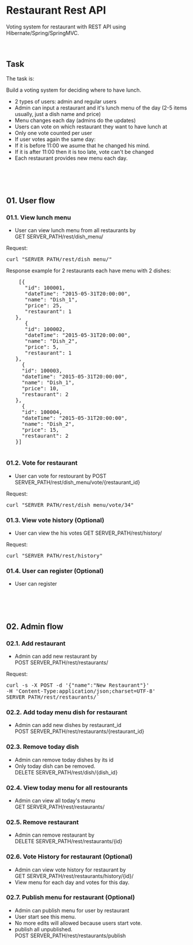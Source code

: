 # Restaurant Rest API
Voting system for restaurant with REST API using Hibernate/Spring/SpringMVC.
<br/><br/><br/>

## Task
The task is:

Build a voting system for deciding where to have lunch.

- 2 types of users: admin and regular users
- Admin can input a restaurant and it's lunch menu of the day (2-5 items usually, just a dish name and price)
- Menu changes each day (admins do the updates)
- Users can vote on which restaurant they want to have lunch at
- Only one vote counted per user
- If user votes again the same day:
- If it is before 11:00 we asume that he changed his mind.
- If it is after 11:00 then it is too late, vote can't be changed
- Each restaurant provides new menu each day.

<br/><br/><br/>

## 01. User flow 

### 01.1. View lunch menu
- User can view lunch menu from all restaurants by 
<br/>GET SERVER_PATH/rest/dish_menu/

Request:
 <pre>curl "SERVER_PATH/rest/dish_menu/"</pre>

Response example for 2 restaurants each have menu with 2 dishes:
 <pre>
    [{
      "id": 100001,
      "dateTime": "2015-05-31T20:00:00",
      "name": "Dish_1",
      "price": 25,
      "restaurant": 1
   },
      {
      "id": 100002,
      "dateTime": "2015-05-31T20:00:00",
      "name": "Dish_2",
      "price": 5,
      "restaurant": 1
   },
     {
     "id": 100003,
     "dateTime": "2015-05-31T20:00:00",
     "name": "Dish_1",
     "price": 10,
     "restaurant": 2
   },
     {
     "id": 100004,
     "dateTime": "2015-05-31T20:00:00",
     "name": "Dish_2",
     "price": 15,
     "restaurant": 2
   }]
   </pre>


### 01.2. Vote for restaurant 
- User can vote for restourant by POST SERVER_PATH/rest/dish_menu/vote/{restaurant_id} 

Request:
 <pre>curl "SERVER_PATH/rest/dish_menu/vote/34"</pre>

### 01.3. View vote history (Optional) 
- User can view the his votes GET SERVER_PATH/rest/history/ 

Request:
 <pre>curl "SERVER_PATH/rest/history"</pre>

### 01.4. User can register (Optional) 
- User can register 

 
 
<br/><br/><br/>

## 02. Admin flow 

### 02.1. Add restaurant
- Admin can add new restaurant by 
<br/>POST SERVER_PATH/rest/restaurants/

Request: 
<pre>
curl -s -X POST -d '{"name":"New Restaurant"}' 
-H 'Content-Type:application/json;charset=UTF-8' 
SERVER_PATH/rest/restaurants/`
</pre>

### 02.2. Add today menu dish for restaurant 
- Admin can add new dishes by restaurant_id 
<br/>POST SERVER_PATH/rest/restaurants/{restaurant_id}

### 02.3. Remove today dish 
- Admin can remove today dishes by its id
- Only today  dish can be removed.
<br/>DELETE SERVER_PATH/rest/dish/{dish_id}

### 02.4. View today menu for all restourants 
- Admin can view all today's menu
<br/>GET SERVER_PATH/rest/restaurants/

### 02.5. Remove restaurant
- Admin can remove restaurant by 
<br/>DELETE SERVER_PATH/rest/restaurants/{id}

### 02.6. Vote History for restaurant (Optional)
- Admin can view vote history for restaurant by 
<br/>GET SERVER_PATH/rest/restaurants/history/{id}/
- View menu for each day and votes for this day.

### 02.7. Publish menu for restaurant (Optional) 
- Admin can publish menu for user by restaurant
- User start see this menu.
- No more edits will allowed because users start vote.
- publish all unpublished.
<br/>POST SERVER_PATH/rest/restaurants/publish

<br/><br/><br/>

